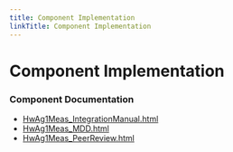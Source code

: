 ```yaml
---
title: Component Implementation
linkTitle: Component Implementation
---
```


# Component Implementation
### Component Documentation

- [HwAg1Meas_IntegrationManual.html](doc/HwAg1Meas_IntegrationManual.html)
- [HwAg1Meas_MDD.html](doc/HwAg1Meas_MDD.html)
- [HwAg1Meas_PeerReview.html](doc/HwAg1Meas_PeerReview.html)

